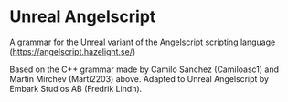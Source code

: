 # Unreal Angelscript

A grammar for the Unreal variant of the Angelscript scripting language (https://angelscript.hazelight.se/)

Based on the C++ grammar made by Camilo Sanchez (Camiloasc1) and Martin Mirchev (Marti2203) above.
Adapted to Unreal Angelscript by Embark Studios AB (Fredrik Lindh).